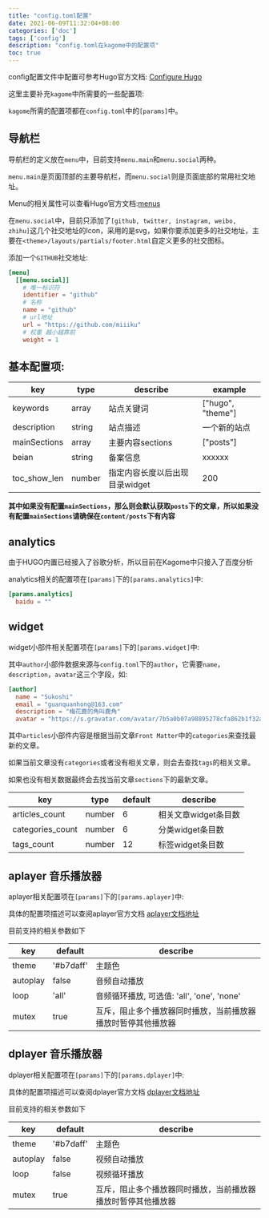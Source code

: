 ```yaml
---
title: "config.toml配置"
date: 2021-06-09T11:32:04+08:00
categories: ['doc']
tags: ['config']
description: "config.toml在kagome中的配置项"
toc: true
---
```


config配置文件中配置可参考Hugo官方文档: [Configure Hugo](https://gohugo.io/getting-started/configuration/)

这里主要补充`kagome`中所需要的一些配置项:

`kagome`所需的配置项都在`config.toml`中的`[params]`中。


## 导航栏

导航栏的定义放在`menu`中，目前支持`menu.main`和`menu.social`两种。

`menu.main`是页面顶部的主要导航栏，而`menu.social`则是页面底部的常用社交地址。

Menu的相关属性可以查看Hugo官方文档:[menus](https://gohugo.io/variables/menus/)

在`menu.social`中，目前只添加了`[github, twitter, instagram, weibo, zhihu]`这几个社交地址的Icon，采用的是svg，如果你要添加更多的社交地址，主要在`<theme>/layouts/partials/footer.html`自定义更多的社交图标。

添加一个`GITHUB`社交地址:

```toml
[menu]
  [[menu.social]]
    # 唯一标识符
    identifier = "github"
    # 名称
    name = "github"
    # url地址
    url = "https://github.com/miiiku"
    # 权重 越小越靠前
    weight = 1
```

## 基本配置项:

| key          	| type   	| describe                       	| example           	|
|--------------	|--------	|--------------------------------	|-------------------	|
| keywords     	| array  	| 站点关键词                     	| ["hugo", "theme"] 	|
| description  	| string 	| 站点描述                       	| 一个新的站点      	|
| mainSections 	| array  	| 主要内容sections               	| ["posts"]         	|
| beian        	| string 	| 备案信息                       	| xxxxxx            	|
| toc_show_len 	| number 	| 指定内容长度以后出现目录widget 	| 200               	|

**其中如果没有配置`mainSections`，那么则会默认获取`posts`下的文章，所以如果没有配置`mainSections`请确保在`content/posts`下有内容**

## analytics

由于HUGO内置已经接入了谷歌分析，所以目前在Kagome中只接入了百度分析

analytics相关的配置项在`[params]`下的`[params.analytics]`中:

```toml
[params.analytics]
  baidu = ""
```

## widget

widget小部件相关配置项在`[params]`下的`[params.widget]`中:

其中`author`小部件数据来源与`config.toml`下的`author`，它需要`name`，`description`，`avatar`这三个字段，如:

```toml
[author]
  name = "Sukoshi"
  email = "guanquanhong@163.com"
  description = "梅花鹿的角叫鹿角"
  avatar = "https://s.gravatar.com/avatar/7b5a0b07a98895278cfa862b1f32ae8f?s=200&r=g&d=retro"
```

其中`articles`小部件内容是根据当前文章`Front Matter`中的`categories`来查找最新的文章。

如果当前文章没有`categories`或者没有相关文章，则会去查找`tags`的相关文章。

如果也没有相关数据最终会去找当前文章`sections`下的最新文章。

| key              	| type   	| default 	| describe             	|
|------------------	|--------	|---------	|----------------------	|
| articles_count   	| number 	| 6       	| 相关文章widget条目数 	|
| categories_count 	| number 	| 6       	| 分类widget条目数     	|
| tags_count       	| number 	| 12      	| 标签widget条目数     	|


## aplayer 音乐播放器

aplayer相关配置项在`[params]`下的`[params.aplayer]`中:

具体的配置项描述可以查阅aplayer官方文档 [aplayer文档地址](https://aplayer.js.org/#/)

目前支持的相关参数如下

| key      	| default   	| describe                                                     	|
|----------	|-----------	|--------------------------------------------------------------	|
| theme    	| '#b7daff' 	| 主题色                                                       	|
| autoplay 	| false     	| 音频自动播放                                                 	|
| loop     	| 'all'     	| 音频循环播放, 可选值: 'all', 'one', 'none'                   	|
| mutex    	| true      	| 互斥，阻止多个播放器同时播放，当前播放器播放时暂停其他播放器 	|


## dplayer 音乐播放器

dplayer相关配置项在`[params]`下的`[params.dplayer]`中:

具体的配置项描述可以查阅dplayer官方文档 [dplayer文档地址](https://dplayer.js.org/#/)

目前支持的相关参数如下

| key      	| default   	| describe                                                     	|
|----------	|-----------	|--------------------------------------------------------------	|
| theme    	| '#b7daff' 	| 主题色                                                       	|
| autoplay 	| false     	| 视频自动播放                                                 	|
| loop     	| false     	| 视频循环播放                                                 	|
| mutex    	| true      	| 互斥，阻止多个播放器同时播放，当前播放器播放时暂停其他播放器 	|